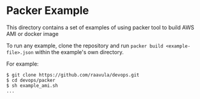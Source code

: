 # Packer Example

This directory contains a set of examples of using packer tool to build AWS AMI or docker image

To run any example, clone the repository and run `packer build <example-file>.json` within
the example's own directory.

For example:

```
$ git clone https://github.com/raavula/devops.git
$ cd devops/packer
$ sh example_ami.sh
...
```
